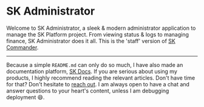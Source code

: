 # SK Administrator

Welcome to SK Administrator, a sleek & modern administrator application to manage the SK Platform project. From viewing status & logs to managing finance, SK Administrator does it all. This is the 'staff' version of [SK Commander](https://github.com/SVKruik-Organization/SK-Commander).

---

Because a simple `README.md` can only do so much, I have also made an documentation platform, [SK Docs](https://platform.stefankruik.com/documentation). If you are serious about using my products, I highly recommend reading the relevant articles. Don't have time for that? Don't hesitate to [reach out](https://skpvt.io/r/support). I am always open to have a chat and answer questions to your heart's content, unless I am debugging deployment 😄.
